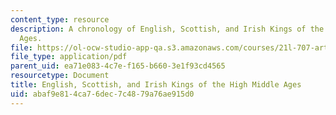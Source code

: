 ```yaml
---
content_type: resource
description: A chronology of English, Scottish, and Irish Kings of the High Middle
  Ages.
file: https://ol-ocw-studio-app-qa.s3.amazonaws.com/courses/21l-707-arthurian-literature-and-celtic-colonization-spring-2005/abaf9e814ca76dec7c4879a76ae915d0_1b_en_sco_iri_ki.pdf
file_type: application/pdf
parent_uid: ea71e083-4c7e-f165-b660-3e1f93cd4565
resourcetype: Document
title: English, Scottish, and Irish Kings of the High Middle Ages
uid: abaf9e81-4ca7-6dec-7c48-79a76ae915d0
---
```


